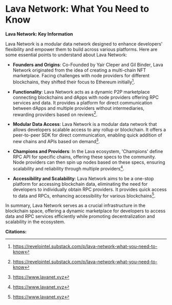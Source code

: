 # Lava Network: What You Need to Know

**Lava Network: Key Information**

Lava Network is a modular data network designed to enhance developers' flexibility and empower them to build across various platforms. Here are some essential points to understand about Lava Network:

- **Founders and Origins**: Co-Founded by Yair Cleper and Gil Binder, Lava Network originated from the idea of creating a multi-chain NFT marketplace. Facing challenges with node providers for different blockchains, they shifted their focus to Ethereum initially[^1].

- **Functionality**: Lava Network acts as a dynamic P2P marketplace connecting blockchains and dApps with node providers offering RPC services and data. It provides a platform for direct communication between dApps and multiple providers without intermediaries, rewarding providers based on reviews[^1].

- **Modular Data Access**: Lava Network is a modular data network that allows developers scalable access to any rollup or blockchain. It offers a peer-to-peer SDK for direct communication, enabling quick addition of new chains and APIs based on demand[^3].

- **Champions and Providers**: In the Lava ecosystem, 'Champions' define RPC API for specific chains, offering these specs to the community. Node providers can then spin up nodes based on these specs, ensuring scalability and reliability through multiple providers[^3].

- **Accessibility and Scalability**: Lava Network aims to be a one-stop platform for accessing blockchain data, eliminating the need for developers to individually obtain RPC providers. It provides quick access to data and RPCs, enhancing accessibility for various blockchains[^3].

In summary, Lava Network serves as a crucial infrastructure in the blockchain space, offering a dynamic marketplace for developers to access data and RPC services efficiently while promoting decentralization and scalability in the ecosystem.

**Citations:**
[^1]: https://revelointel.substack.com/p/lava-network-what-you-need-to-know
[^2]: https://youtube.com/watch?v=g-ayufobaQw
[^3]: https://www.lavanet.xyz
[^4]: https://youtube.com/watch?v=PztPnw1pcKU
[^5]: https://lavats.com/network-and-connectivity/
